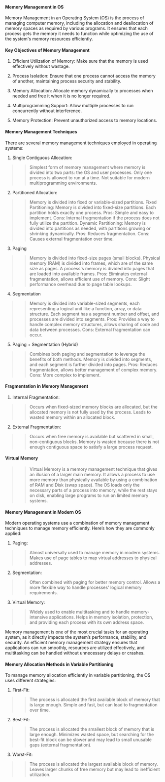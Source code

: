 #### Memory Management in OS

Memory Management in an Operating System (OS) is the process of managing computer memory, including the allocation and deallocation of memory spaces as required by various programs. It ensures that each process gets the memory it needs to function while optimizing the use of the system's memory resources efficiently.

#### Key Objectives of Memory Management

1. Efficient Utilization of Memory: Make sure that the memory is used effectively without wastage.

2. Process Isolation: Ensure that one process cannot access the memory of another, maintaining process security and stability.

3. Memory Allocation: Allocate memory dynamically to processes when needed and free it when it is no longer required.

4. Multiprogramming Support: Allow multiple processes to run concurrently without interference.

5. Memory Protection: Prevent unauthorized access to memory locations.

#### Memory Management Techniques

There are several memory management techniques employed in operating systems:

1. Single Contiguous Allocation:

> > Simplest form of memory management where memory is divided into two parts: the OS and user processes.
> > Only one process is allowed to run at a time.
> > Not suitable for modern multiprogramming environments.

2. Partitioned Allocation:

> > Memory is divided into fixed or variable-sized partitions.
> > Fixed Partitioning: Memory is divided into fixed-size partitions. Each partition holds exactly one process.
> > Pros: Simple and easy to implement.
> > Cons: Internal fragmentation if the process does not fully utilize the partition.
> > Dynamic Partitioning: Memory is divided into partitions as needed, with partitions growing or shrinking dynamically.
> > Pros: Reduces fragmentation.
> > Cons: Causes external fragmentation over time.

3. Paging

> > Memory is divided into fixed-size pages (small blocks).
> > Physical memory (RAM) is divided into frames, which are of the same size as pages.
> > A process's memory is divided into pages that are loaded into available frames.
> > Pros: Eliminates external fragmentation, allows efficient use of memory.
> > Cons: Slight performance overhead due to page table lookups.

4. Segmentation

> > Memory is divided into variable-sized segments, each representing a logical unit like a function, array, or data structure.
> > Each segment has a segment number and offset, and processes are divided into segments.
> > Pros: Provides a way to handle complex memory structures, allows sharing of code and data between processes.
> > Cons: External fragmentation can occur.

5. Paging + Segmentation (Hybrid)

> > Combines both paging and segmentation to leverage the benefits of both methods.
> > Memory is divided into segments, and each segment is further divided into pages.
> > Pros: Reduces fragmentation, allows better management of complex memory.
> > Cons: More complex to implement.

#### Fragmentation in Memory Management

1. Internal Fragmentation:

> > Occurs when fixed-sized memory blocks are allocated, but the allocated memory is not fully used by the process.
> > Leads to wasted memory within an allocated block.

2. External Fragmentation:

> > Occurs when free memory is available but scattered in small, non-contiguous blocks.
> > Memory is wasted because there is not enough contiguous space to satisfy a large process request.

#### Virtual Memory

> > Virtual Memory is a memory management technique that gives an illusion of a larger main memory.
> > It allows a process to use more memory than physically available by using a combination of RAM and Disk (swap space).
> > The OS loads only the necessary parts of a process into memory, while the rest stays on disk, enabling large programs to run on limited memory systems.

#### Memory Management in Modern OS

Modern operating systems use a combination of memory management techniques to manage memory efficiently. Here’s how they are commonly applied:

1. Paging:

> > Almost universally used to manage memory in modern systems.
> > Makes use of page tables to map virtual addresses to physical addresses.

2. Segmentation:

> > Often combined with paging for better memory control.
> > Allows a more flexible way to handle processes' logical memory requirements.

3. Virtual Memory:

> > Widely used to enable multitasking and to handle memory-intensive applications.
> > Helps in memory isolation, protection, and providing each process with its own address space.

Memory management is one of the most crucial tasks for an operating system, as it directly impacts the system’s performance, stability, and security. An efficient memory management strategy ensures that applications can run smoothly, resources are utilized effectively, and multitasking can be handled without unnecessary delays or crashes.

#### Memory Allocation Methods in Variable Partitioning

To manage memory allocation efficiently in variable partitioning, the OS uses different strategies:

1. First-Fit:

> > The process is allocated the first available block of memory that is large enough.
> > Simple and fast, but can lead to fragmentation over time.

2. Best-Fit:

> > The process is allocated the smallest block of memory that is large enough.
> > Minimizes wasted space, but searching for the best-fit block can be slower and may lead to small unusable gaps (external fragmentation).

3. Worst-Fit:

> > The process is allocated the largest available block of memory.
> > Leaves larger chunks of free memory but may lead to inefficient utilization.
